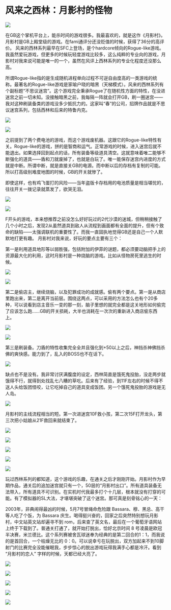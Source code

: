 # 风来之西林：月影村的怪物

![](../../images/games/shiren/Furaino_Siren_01.png)

在GB这个掌机平台上，能杀时间的游戏很多。我最喜欢的，就是这作《月影村》。月影村是GB上殿堂级的游戏。在fami通评分还没贬值的时候，获得了36分的高评价。
风来的西林系列最早在SFC上登场，是个hardcore倾向的Rogue-like游戏。我虽然爱玩游戏，但更多的时候玩轻度游戏比较多，这么纯粹的专业向的游戏，月影村对我来说可能是唯一的一个，虽然在风评上西林系列的专业化程度还没那么高。

所谓Rogue-like指的是生成随机进程单向过程不可逆自由度高的一类游戏的统称。最著名的Rogue-like游戏是家喻户晓的暗黑（天梯模式）。风来的西林系列有个副标题“不思议迷宫”。这个游戏完全秉承Rogue了在随机性方面的特性，在没进迷宫之前一切未知。没接触暗黑之前，我每隔一阵就会打开GB，刷一圈迷宫——我对这种刷装备类的游戏没多少抵抗力的。这家叫“春”的公司，招牌作品就是不思议迷宫系列，包括西林和后来的特鲁内克。

![](../../images/games/shiren/Furaino_Siren_02.png)

![](../../images/games/shiren/Furaino_Siren_12.png)

之前提到了两个费电池的游戏，而这个游戏废机器。这跟它的Rogue-like特性有关。Rogue-like的游戏，拼的是智商和运气。正常游戏的时候，进入迷宫后就不能退出。如果选择回到起点的话，所有装备等级道具清空。这就意味着唯二能够不断强化的道具——盾和刀就废掉了，也就是白玩了。唯一能保存迷宫内进度的方式就是中断。所谓中断，就是直接关GB的电源。而中断以后的存档有复制的可能。所以打高级别难度地图的时候，GB的开关就惨了。

即使这样，也有鸡飞蛋打的风险——当年盗版卡存档用的电池质量是相当堪忧的，往往开关一拨记录就蒸发了，欲哭无泪。

![](../../images/games/shiren/Furaino_Siren_03.png)

![](../../images/games/shiren/Furaino_Siren_04.png)

F开头的游戏，本来想推荐之前没怎么好好玩过的2代沙漠的迷城，但稍稍接触了几个小时之后，发现2从虽然道具到敌人从流程到画面都有全面的提升，但有个致命的缺陷——太强调联机的重要性了。而我一直固执地觉得GB还是自己一个人默默地打更有趣。
月影村对我来说，好玩的要点主要有三个：

第一是利用道具地形等以弱胜强，包括附加的伊菲的谜题，都必须要动脑把手上的资源最大化的利用，这时月影村是一种烧脑的游戏。比如从怪物房死里逃生的时候。

![](../../images/games/shiren/Furaino_Siren_09.png)

![](../../images/games/shiren/Furaino_Siren_17.png)

第二是偷店主，继续烧脑，以及犯罪成功的成就感。偷有两个要点。第一是从商店里跑出来，第二是离开当前层。围绕这两点，可以采用的方法怎么也有个20多种，可以说看到店主音乐一变的那一刻，脑子里想的就完全都是这关地形如何偷完了应该怎么跑……GB的开关损耗，大半也消耗在一次次的重新进入商店偷东西上。

![](../../images/games/shiren/Furaino_Siren_06.png)

![](../../images/games/shiren/Furaino_Siren_21.png)

第三是刷装备。刀盾的特性收集完全全并且强化到+50以上之后，神挡杀神佛挡杀佛的爽快感。能力到了，乱入的BOSS也不在话下。

![](../../images/games/shiren/Furaino_Siren_15.png)

缺点也不是没有。我非常讨厌满腹度的设定，西林简直是饿死鬼投胎，没走两步就饿得不行，就得到处找乱七八糟的草吃。后来有了经验，到11F左右的时候不得不送人头给饭团怪咬，让它吃掉自己的道具变成饭团。另一个饿死鬼投胎的游戏是无人岛。

![](../../images/games/shiren/Furaino_Siren_11.png)

月影村的主线流程相当的短。第一次进迷宫10F救小孩，第二次15F打开龙头，第三次把小姑娘从21F救回来就结束了。

![](../../images/games/shiren/Furaino_Siren_05.png)

![](../../images/games/shiren/Furaino_Siren_10.png)

![](../../images/games/shiren/Furaino_Siren_07.png)

![](../../images/games/shiren/Furaino_Siren_08.png)

![](../../images/games/shiren/Furaino_Siren_14.png)

玩过西林系列的都知道，这个游戏的乐趣，在通关之后才刚刚开始。月影村作为早期作品，通关后的追加迷宫就只有一个，50层的“月影村出口”。所有道具装备无法带入，所有道具不可识别。在实机时代我最多打个十几层，根本就没有打穿的可能。有了模拟器的SL大法，才堪堪突破了这个迷宫。那可真是刻骨铭心的一天：

2003年，非典闹得最凶的时候，5月7号冒绳命危险跟 Bassara、穆、黑总、高干等人吃了个饭，为 Bassara 庆生。喝得挺兴奋的，回家之后突然特别想玩月影村，中文站英文站却遍寻不到 rom，后来查了英文名，最后在一个葡萄牙语网站上终于下载到了。普通关打通了，就开始打脱出，恰好北京时间 8 号凌晨是欧冠半决赛，米兰德比。这个系列赛被舍瓦球迷奉为经典的是第二回合的1：1，而我说的是首回合，一个枯燥无比的 0：0。可以说幸亏在玩脱出，双方加起来不到10脚射门的比赛完全没能催眠我，步步惊心的脱出游戏玩得我满手心都是冷汗。看到 “月影村的恋人” 字样的时候，天都已经大亮了。

![](../../images/games/shiren/Furaino_Siren_16.png)

![](../../images/games/shiren/Furaino_Siren_13.png)

![](../../images/games/shiren/Furaino_Siren_18.png)

![](../../images/games/shiren/Furaino_Siren_19.png)

![](../../images/games/shiren/Furaino_Siren_20.png)